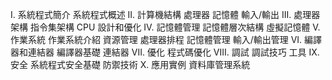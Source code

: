 I. 系統程式簡介
    系統程式概述
II. 計算機結構
    處理器
    記憶體
    輸入/輸出
III. 處理器架構
    指令集架構
    CPU 設計和優化
IV. 記憶體管理
    記憶體層次結構
    虛擬記憶體
V. 作業系統
    作業系統介紹
    資源管理
    處理器排程
    記憶體管理
    輸入/輸出管理
VI. 編譯器和連結器
    編譯器基礎
    連結器
VII. 優化
    程式碼優化
VIII. 調試
    調試技巧
    工具
IX. 安全
    系統程式安全基礎
    防禦技術
X. 應用實例
    資料庫管理系統